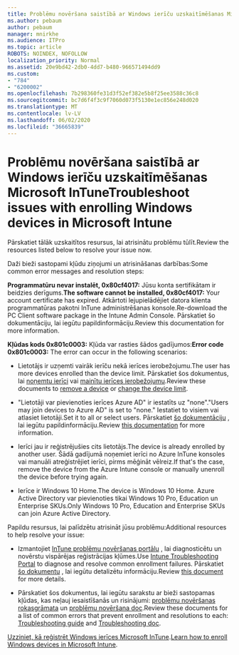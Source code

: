 ```yaml
---
title: Problēmu novēršana saistībā ar Windows ierīču uzskaitīmēšanas Microsoft InTune
ms.author: pebaum
author: pebaum
manager: mnirkhe
ms.audience: ITPro
ms.topic: article
ROBOTS: NOINDEX, NOFOLLOW
localization_priority: Normal
ms.assetid: 20e9bd42-2db0-4dd7-b480-966571494dd9
ms.custom:
- "784"
- "6200002"
ms.openlocfilehash: 7b298360fe31d3f52ef382e5b8f25ee3588c36c8
ms.sourcegitcommit: bc7d6f4f3c9f7060d073f5130e1ec856e248d020
ms.translationtype: MT
ms.contentlocale: lv-LV
ms.lasthandoff: 06/02/2020
ms.locfileid: "36665839"
---
```

# <a name="troubleshoot-issues-with-enrolling-windows-devices-in-microsoft-intune"></a><span data-ttu-id="786f9-102">Problēmu novēršana saistībā ar Windows ierīču uzskaitīmēšanas Microsoft InTune</span><span class="sxs-lookup"><span data-stu-id="786f9-102">Troubleshoot issues with enrolling Windows devices in Microsoft Intune</span></span>

<span data-ttu-id="786f9-103">Pārskatiet tālāk uzskaitītos resursus, lai atrisinātu problēmu tūlīt.</span><span class="sxs-lookup"><span data-stu-id="786f9-103">Review the resources listed below to resolve your issue now.</span></span>
  
<span data-ttu-id="786f9-104">Daži bieži sastopami kļūdu ziņojumi un atrisināšanas darbības:</span><span class="sxs-lookup"><span data-stu-id="786f9-104">Some common error messages and resolution steps:</span></span>
  
 <span data-ttu-id="786f9-105">**Programmatūru nevar instalēt, 0x80cf4017:** Jūsu konta sertifikātam ir beidzies derīgums.</span><span class="sxs-lookup"><span data-stu-id="786f9-105">**The software cannot be installed, 0x80cf4017:** Your account certificate has expired.</span></span> <span data-ttu-id="786f9-106">Atkārtoti lejupielādējiet datora klienta programmatūras pakotni InTune administrēšanas konsole.</span><span class="sxs-lookup"><span data-stu-id="786f9-106">Re-download the PC Client software package in the Intune Admin Console.</span></span> <span data-ttu-id="786f9-107">Pārskatiet šo dokumentāciju, lai iegūtu papildinformāciju.</span><span class="sxs-lookup"><span data-stu-id="786f9-107">Review this documentation for more information.</span></span>
  
 <span data-ttu-id="786f9-108">**Kļūdas kods 0x801c0003:** Kļūda var rasties šādos gadījumos:</span><span class="sxs-lookup"><span data-stu-id="786f9-108">**Error code 0x801c0003:** The error can occur in the following scenarios:</span></span>
  
-  <span data-ttu-id="786f9-109">Lietotājs ir uzņemti vairāk ierīču nekā ierīces ierobežojumu.</span><span class="sxs-lookup"><span data-stu-id="786f9-109">The user has more devices enrolled than the device limit.</span></span> <span data-ttu-id="786f9-110">Pārskatiet šos dokumentus, lai [noņemtu ierīci](https://docs.microsoft.com/intune/devices-wipe) vai [mainītu ierīces ierobežojumu](https://docs.microsoft.com/intune/enrollment-restrictions-set#set-device-limit-restrictions).</span><span class="sxs-lookup"><span data-stu-id="786f9-110">Review these documents to [remove a device](https://docs.microsoft.com/intune/devices-wipe) or [change the device limit](https://docs.microsoft.com/intune/enrollment-restrictions-set#set-device-limit-restrictions).</span></span>

-  <span data-ttu-id="786f9-111">"Lietotāji var pievienoties ierīces Azure AD" ir iestatīts uz "none".</span><span class="sxs-lookup"><span data-stu-id="786f9-111">"Users may join devices to Azure AD" is set to "none."</span></span> <span data-ttu-id="786f9-112">Iestatiet to visiem vai atlasiet lietotāji.</span><span class="sxs-lookup"><span data-stu-id="786f9-112">Set it to all or select users.</span></span> <span data-ttu-id="786f9-113">Pārskatiet [šo dokumentāciju](https://docs.microsoft.com/azure/active-directory/device-management-azure-portal#configure-device-settings) , lai iegūtu papildinformāciju.</span><span class="sxs-lookup"><span data-stu-id="786f9-113">Review [this documentation](https://docs.microsoft.com/azure/active-directory/device-management-azure-portal#configure-device-settings) for more information.</span></span>

-  <span data-ttu-id="786f9-114">Ierīci jau ir reģistrējušies cits lietotājs.</span><span class="sxs-lookup"><span data-stu-id="786f9-114">The device is already enrolled by another user.</span></span> <span data-ttu-id="786f9-115">Šādā gadījumā noņemiet ierīci no Azure InTune konsoles vai manuāli atreģistrējiet ierīci, pirms mēģināt vēlreiz.</span><span class="sxs-lookup"><span data-stu-id="786f9-115">If that's the case, remove the device from the Azure Intune console or manually unenroll the device before trying again.</span></span>

-  <span data-ttu-id="786f9-116">Ierīce ir Windows 10 Home.</span><span class="sxs-lookup"><span data-stu-id="786f9-116">The device is Windows 10 Home.</span></span> <span data-ttu-id="786f9-117">Azure Active Directory var pievienoties tikai Windows 10 Pro, Education un Enterprise SKUs.</span><span class="sxs-lookup"><span data-stu-id="786f9-117">Only Windows 10 Pro, Education and Enterprise SKUs can join Azure Active Directory.</span></span>

<span data-ttu-id="786f9-118">Papildu resursus, lai palīdzētu atrisināt jūsu problēmu:</span><span class="sxs-lookup"><span data-stu-id="786f9-118">Additional resources to help resolve your issue:</span></span>
  
-  <span data-ttu-id="786f9-119">Izmantojiet [InTune problēmu novēršanas portālu](https://devicemanagement.microsoft.com/#blade/Microsoft_Intune_DeviceSettings/TroubleshootBlade) , lai diagnosticētu un novērstu vispārējas reģistrācijas kļūmes.</span><span class="sxs-lookup"><span data-stu-id="786f9-119">Use [Intune Troubleshooting Portal](https://devicemanagement.microsoft.com/#blade/Microsoft_Intune_DeviceSettings/TroubleshootBlade) to diagnose and resolve common enrollment failures.</span></span> <span data-ttu-id="786f9-120">Pārskatiet [šo dokumentu](https://docs.microsoft.com/intune/help-desk-operators) , lai iegūtu detalizētu informāciju.</span><span class="sxs-lookup"><span data-stu-id="786f9-120">Review [this document](https://docs.microsoft.com/intune/help-desk-operators) for more details.</span></span>

-  <span data-ttu-id="786f9-121">Pārskatiet šos dokumentus, lai iegūtu sarakstu ar bieži sastopamas kļūdas, kas neļauj iesaistīšanās un risinājumi: [problēmu novēršanas rokasgrāmata](https://support.microsoft.com/help/4089533/troubleshooting-windows-device-enrollment-problems-in-microsoft-intune) un [problēmu novēršana doc](https://docs.microsoft.com/intune-classic/troubleshoot/troubleshoot-device-enrollment-in-intune).</span><span class="sxs-lookup"><span data-stu-id="786f9-121">Review these documents for a list of common errors that prevent enrollment and resolutions to each: [Troubleshooting guide](https://support.microsoft.com/help/4089533/troubleshooting-windows-device-enrollment-problems-in-microsoft-intune) and [Troubleshooting doc](https://docs.microsoft.com/intune-classic/troubleshoot/troubleshoot-device-enrollment-in-intune).</span></span>

<span data-ttu-id="786f9-122">[Uzziniet, kā reģistrēt Windows ierīces Microsoft InTune](https://docs.microsoft.com/intune/windows-enroll).</span><span class="sxs-lookup"><span data-stu-id="786f9-122">[Learn how to enroll Windows devices in Microsoft Intune](https://docs.microsoft.com/intune/windows-enroll).</span></span>
